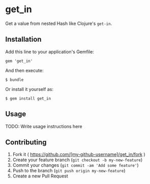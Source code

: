 # get_in

Get a value from nested Hash like Clojure's `get-in`.

## Installation

Add this line to your application's Gemfile:

    gem 'get_in'

And then execute:

    $ bundle

Or install it yourself as:

    $ gem install get_in

## Usage

TODO: Write usage instructions here

## Contributing

1. Fork it ( https://github.com/[my-github-username]/get_in/fork )
2. Create your feature branch (`git checkout -b my-new-feature`)
3. Commit your changes (`git commit -am 'Add some feature'`)
4. Push to the branch (`git push origin my-new-feature`)
5. Create a new Pull Request
